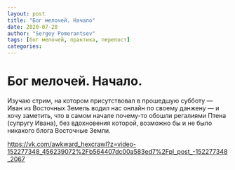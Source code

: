 ```yaml
---
layout: post
title: "Бог мелочей. Начало"
date: 2020-07-20
author: "Sergey Pomerantsev"
tags: [бог мелочей, практика, перепост]
categories:
---
```


# Бог мелочей. Начало.

Изучаю стрим, на котором присутствовал в прошедшую субботу — Иван из Восточных Земель водил нас онлайн по своему данжену — и хочу заметить, что в самом начале почему-то обошли регалиями Птена (супругу Ивана), без вдохновения которой, возможно бы и не было никакого блога Восточные Земли.

https://vk.com/awkward_hexcrawl?z=video-152277348_456239072%2Fb564407dc00a583ed7%2Fpl_post_-152277348_2067
